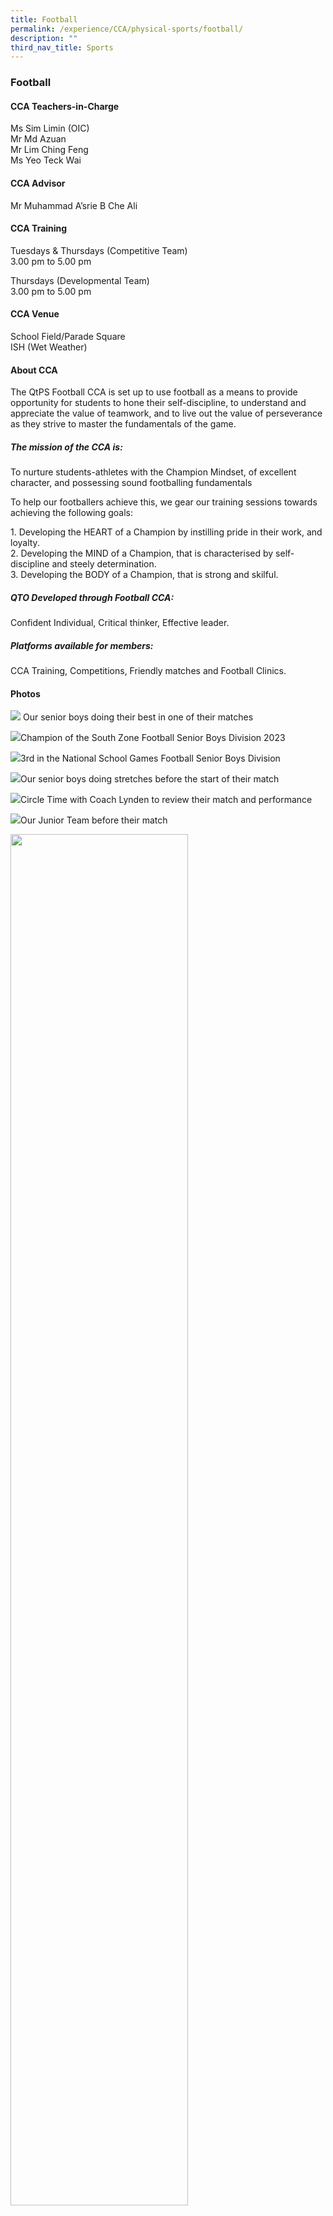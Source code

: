 ```yaml
---
title: Football
permalink: /experience/CCA/physical-sports/football/
description: ""
third_nav_title: Sports
---
```

### **Football**

#### **CCA Teachers-in-Charge**
Ms Sim Limin (OIC)<br>
Mr Md Azuan<br>
Mr Lim Ching Feng<br>
Ms Yeo Teck Wai

#### **CCA Advisor**
Mr Muhammad A’srie B Che Ali

#### **CCA Training**
Tuesdays &amp; Thursdays (Competitive Team)<br>
3.00 pm to 5.00 pm 

Thursdays (Developmental Team)<br>
3.00 pm to 5.00 pm

#### **CCA Venue**
School Field/Parade Square <br>
ISH (Wet Weather)

#### **About CCA**
The QtPS Football CCA is set up to use football as a means to provide opportunity for students to hone their self-discipline, to understand and appreciate the value of teamwork, and to live out the value of perseverance as they strive to master the fundamentals of the game.

##### **The mission of the CCA is:**
To nurture students-athletes with the Champion Mindset, of excellent character, and possessing sound footballing fundamentals

To help our footballers achieve this, we gear our training sessions towards achieving the following goals:

1\.	Developing the HEART of a Champion by instilling pride in their work, and loyalty. <br>
2\.	Developing the MIND of a Champion, that is characterised by self-discipline and steely determination.<br>
3\.	Developing the BODY of a Champion, that is strong and skilful.

##### **QTO Developed through Football CCA:**
Confident Individual, Critical thinker, Effective leader.

##### **Platforms available for members:**
CCA Training, Competitions, Friendly matches and Football Clinics.

#### **Photos**

![](/images/CCA%20Football/match%20time.JPG)
Our senior boys doing their best in one of their matches

![](/images/CCA%20Football/south%20zone%20champion%202023.jpg)Champion of the South Zone Football Senior Boys Division 2023

![](/images/CCA%20Football/3rd%20nsg%202023.JPG)3rd in the National School Games Football Senior Boys Division

![](/images/CCA%20Football/senior%20stretching.jpg)Our senior boys doing stretches before the start of their match

![](/images/CCA%20Football/circle%20with%20coach%20lynden.jpg)Circle Time with Coach Lynden to review their match and performance

![](/images/CCA%20Football/junior%20team.jpg)Our Junior Team before their match

<img src="/images/football%201.jpg" style="width:75%">

<img src="/images/football%202.jpg" style="width:75%">
		 
<img src="/images/football%203.jpg" style="width:75%">
		 
<img src="/images/football%204.jpg" style="width:75%">